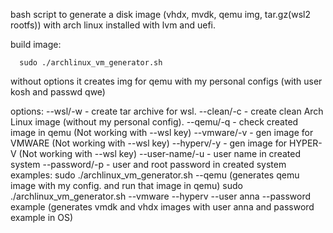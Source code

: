bash script to generate a disk image (vhdx, mvdk, qemu img, tar.gz(wsl2 rootfs)) with arch linux installed with lvm and uefi.

build image:

      sudo ./archlinux_vm_generator.sh
without options it creates img for qemu with my personal configs (with user kosh and passwd qwe)
      
options: 
      --wsl/-w - create tar archive for wsl.
      --clean/-c - create clean Arch Linux image (without my personal config).
      --qemu/-q - check created image in qemu (Not working with --wsl key)
      --vmware/-v - gen image for VMWARE (Not working with --wsl key)
      --hyperv/-y - gen image for HYPER-V (Not working with --wsl key)
      --user-name/-u - user name in created system
      --password/-p - user and root password in created system
examples:
      sudo ./archlinux_vm_generator.sh --qemu (generates qemu image with my config. and run that image in qemu)
      sudo ./archlinux_vm_generator.sh --vmware --hyperv --user anna --password example (generates vmdk and vhdx images with user anna and password example in OS)
